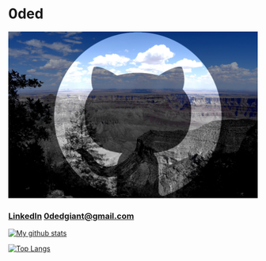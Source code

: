 # 0ded

![img](/github.jpg)

### [LinkedIn](https://www.linkedin.com/in/oded/) [0dedgiant@gmail.com](mailto:0dedgiant@gmail.com?subject=You_are_hired!)



[![My github stats](https://github-readme-stats.vercel.app/api?username=0ded&show_icons=true&theme=merko)](https://github.com/0ded/github-readme-stats)

 [![Top Langs](https://github-readme-stats.vercel.app/api/top-langs/?username=0ded&theme=merko)](https://github.com/0ded/github-readme-stats)

